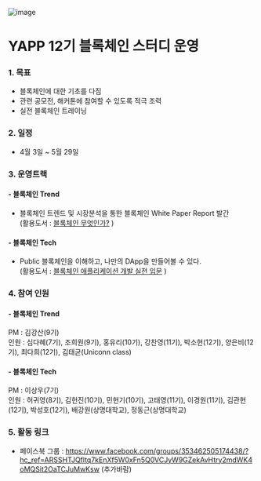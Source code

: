 ![image](https://scontent-icn1-1.xx.fbcdn.net/v/t1.0-9/29597950_1858184964255856_5074421893459664954_n.jpg?_nc_cat=0&_nc_eui2=v1%3AAeEx_023QcCv38oyMrsms8SWXr7PkV3i5LDIYjZn_NllUQIoHT5175HqGpM2vXDKu7-v9b-ZUuTbE5ZEk2Y0gAY_3s1Co1EfmumzaNtZnhy45g&oh=d7b659e3e00ae834336fd04574be14dd&oe=5B37FAFA)

# YAPP 12기 블록체인 스터디 운영

### 1. 목표  
- 블록체인에 대한 기초를 다짐  
- 관련 공모전, 해커톤에 참여할 수 있도록 적극 조력
- 실전 블록체인 트레이닝

### 2. 일정  
- 4월 3일 ~ 5월 29일

### 3. 운영트랙  
#### - 블록체인 Trend  
- 블록체인 트렌드 및 시장분석을 통한 블록체인 White Paper Report 발간  
  (활용도서 : [블록체인 무엇인가?](https://goo.gl/t76FrW) )

#### - 블록체인 Tech  
- Public 블록체인을 이해하고, 나만의 DApp을 만들어볼 수 있다.  
  (활용도서 : [블록체인 애플리케이션 개발 실전 입문](https://goo.gl/qhRucb) )
  
### 4. 참여 인원  
#### - 블록체인 Trend  
PM : 김강산(9기)  
인원 : 심다혜(7기), 조희원(9기), 홍유리(10기), 강찬영(11기), 박소현(12기), 양은비(12기), 최다희(12기), 김태균(Uniconn class)
  
#### - 블록체인 Tech  
PM : 이상우(7기)  
인원 : 허귀영(8기), 김헌진(10기), 민현기(10기), 고태영(11기), 이경원(11기), 김관현(12기), 박성호(12기), 배강원(상명대학교), 정동근(상명대학교)

### 5. 활동 링크
- 페이스북 그룹 : https://www.facebook.com/groups/353462505174438/?hc_ref=ARSSHTJQfltq7kEnXf5W0xFn5Q0VCJyW9GZekAvHtry2mdWK4oMQSit2OaTCJuMwKsw
(추가바람)
